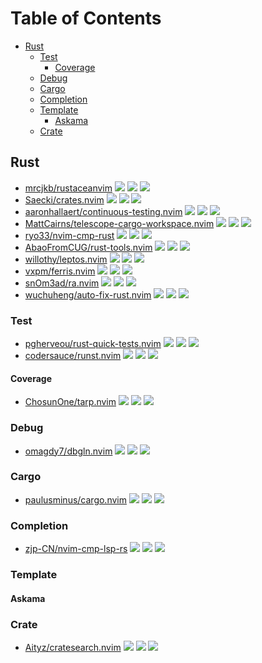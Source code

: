 # Table of Contents

<!-- toc -->

- [Rust](#rust)
  * [Test](#test)
    + [Coverage](#coverage)
  * [Debug](#debug)
  * [Cargo](#cargo)
  * [Completion](#completion)
  * [Template](#template)
    + [Askama](#askama)
  * [Crate](#crate)

<!-- tocstop -->

## Rust

- [mrcjkb/rustaceanvim](https://github.com/mrcjkb/rustaceanvim) ![](https://img.shields.io/github/stars/mrcjkb/rustaceanvim) ![](https://img.shields.io/github/last-commit/mrcjkb/rustaceanvim) ![](https://img.shields.io/github/commit-activity/y/mrcjkb/rustaceanvim)
- [Saecki/crates.nvim](https://github.com/Saecki/crates.nvim) ![](https://img.shields.io/github/stars/Saecki/crates.nvim) ![](https://img.shields.io/github/last-commit/Saecki/crates.nvim) ![](https://img.shields.io/github/commit-activity/y/Saecki/crates.nvim)
- [aaronhallaert/continuous-testing.nvim](https://github.com/aaronhallaert/continuous-testing.nvim) ![](https://img.shields.io/github/stars/aaronhallaert/continuous-testing.nvim) ![](https://img.shields.io/github/last-commit/aaronhallaert/continuous-testing.nvim) ![](https://img.shields.io/github/commit-activity/y/aaronhallaert/continuous-testing.nvim)
- [MattCairns/telescope-cargo-workspace.nvim](https://github.com/MattCairns/telescope-cargo-workspace.nvim) ![](https://img.shields.io/github/stars/MattCairns/telescope-cargo-workspace.nvim) ![](https://img.shields.io/github/last-commit/MattCairns/telescope-cargo-workspace.nvim) ![](https://img.shields.io/github/commit-activity/y/MattCairns/telescope-cargo-workspace.nvim)
- [ryo33/nvim-cmp-rust](https://github.com/ryo33/nvim-cmp-rust) ![](https://img.shields.io/github/stars/ryo33/nvim-cmp-rust) ![](https://img.shields.io/github/last-commit/ryo33/nvim-cmp-rust) ![](https://img.shields.io/github/commit-activity/y/ryo33/nvim-cmp-rust)
- [AbaoFromCUG/rust-tools.nvim](https://github.com/AbaoFromCUG/rust-tools.nvim) ![](https://img.shields.io/github/stars/AbaoFromCUG/rust-tools.nvim) ![](https://img.shields.io/github/last-commit/AbaoFromCUG/rust-tools.nvim) ![](https://img.shields.io/github/commit-activity/y/AbaoFromCUG/rust-tools.nvim)
- [willothy/leptos.nvim](https://github.com/willothy/leptos.nvim) ![](https://img.shields.io/github/stars/willothy/leptos.nvim) ![](https://img.shields.io/github/last-commit/willothy/leptos.nvim) ![](https://img.shields.io/github/commit-activity/y/willothy/leptos.nvim)
- [vxpm/ferris.nvim](https://github.com/vxpm/ferris.nvim) ![](https://img.shields.io/github/stars/vxpm/ferris.nvim) ![](https://img.shields.io/github/last-commit/vxpm/ferris.nvim) ![](https://img.shields.io/github/commit-activity/y/vxpm/ferris.nvim)
- [snOm3ad/ra.nvim](https://github.com/snOm3ad/ra.nvim) ![](https://img.shields.io/github/stars/snOm3ad/ra.nvim) ![](https://img.shields.io/github/last-commit/snOm3ad/ra.nvim) ![](https://img.shields.io/github/commit-activity/y/snOm3ad/ra.nvim)
- [wuchuheng/auto-fix-rust.nvim](https://github.com/wuchuheng/auto-fix-rust.nvim) ![](https://img.shields.io/github/stars/wuchuheng/auto-fix-rust.nvim) ![](https://img.shields.io/github/last-commit/wuchuheng/auto-fix-rust.nvim) ![](https://img.shields.io/github/commit-activity/y/wuchuheng/auto-fix-rust.nvim)

### Test

- [pgherveou/rust-quick-tests.nvim](https://github.com/pgherveou/rust-quick-tests.nvim) ![](https://img.shields.io/github/stars/pgherveou/rust-quick-tests.nvim) ![](https://img.shields.io/github/last-commit/pgherveou/rust-quick-tests.nvim) ![](https://img.shields.io/github/commit-activity/y/pgherveou/rust-quick-tests.nvim)
- [codersauce/runst.nvim](https://github.com/codersauce/runst.nvim) ![](https://img.shields.io/github/stars/codersauce/runst.nvim) ![](https://img.shields.io/github/last-commit/codersauce/runst.nvim) ![](https://img.shields.io/github/commit-activity/y/codersauce/runst.nvim)

#### Coverage

- [ChosunOne/tarp.nvim](https://github.com/ChosunOne/tarp.nvim) ![](https://img.shields.io/github/stars/ChosunOne/tarp.nvim) ![](https://img.shields.io/github/last-commit/ChosunOne/tarp.nvim) ![](https://img.shields.io/github/commit-activity/y/ChosunOne/tarp.nvim)

### Debug

- [omagdy7/dbgln.nvim](https://github.com/omagdy7/dbgln.nvim) ![](https://img.shields.io/github/stars/omagdy7/dbgln.nvim) ![](https://img.shields.io/github/last-commit/omagdy7/dbgln.nvim) ![](https://img.shields.io/github/commit-activity/y/omagdy7/dbgln.nvim)

### Cargo

- [paulusminus/cargo.nvim](https://github.com/paulusminus/cargo.nvim) ![](https://img.shields.io/github/stars/paulusminus/cargo.nvim) ![](https://img.shields.io/github/last-commit/paulusminus/cargo.nvim) ![](https://img.shields.io/github/commit-activity/y/paulusminus/cargo.nvim)

### Completion

- [zjp-CN/nvim-cmp-lsp-rs](https://github.com/zjp-CN/nvim-cmp-lsp-rs) ![](https://img.shields.io/github/stars/zjp-CN/nvim-cmp-lsp-rs) ![](https://img.shields.io/github/last-commit/zjp-CN/nvim-cmp-lsp-rs) ![](https://img.shields.io/github/commit-activity/y/zjp-CN/nvim-cmp-lsp-rs)

### Template

#### Askama

### Crate

- [Aityz/cratesearch.nvim](https://github.com/Aityz/cratesearch.nvim) ![](https://img.shields.io/github/stars/Aityz/cratesearch.nvim) ![](https://img.shields.io/github/last-commit/Aityz/cratesearch.nvim) ![](https://img.shields.io/github/commit-activity/y/Aityz/cratesearch.nvim)
